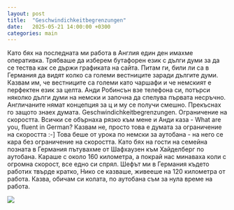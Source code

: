 ```yaml
---
layout: post
title:  "Geschwindichkeitbegrenzungen"
date:   2025-05-21 14:00:00 +0300
categories: main
---
```

Като бях на последната ми работа в Англия един ден имахме оперативка. 
Трябваше да изберем бутафорен език с дълги думи за да се тества как се държи графиката на сайта. 
Питам ги, били ли са в Германия да видят колко са големи вестниците заради дългите думи. 
Казвам им, че вестниците са големи като чаршафи и че немският е перфектен език за целта. 
Анди Робинсън взе телефона си, потърси няколко дълги думи на немски и започна да спелува първата несръчно. 
Англичаните нямат концепция за ц и му се получи смешно. Прекъснах го защото знаех думата. 
Geschwindichkeitbegrenzungen. Ограничение на скоростта. 
Всички се обърнаха рязко към мене и Анди каза - What are you, fluent in German? 
Казвам не, просто това е думата за ограничение на скоростта :-] 
Това беше от урока по немски за аутобана - на него се кара без ограничение на скоростта. 
Като бях на гости на семейна позната в Германия пътувахме от Шафхаузен към Хайделберг по аутобана. 
Караше с около 160 километра, а покрай нас минаваха коли с огромна скорост, все едно си спрял. 
Шефът ми в Германия където работих твърде кратко, Нико се казваше, живееше на 120 километра от работа. 
Казва, обичам си колата, по аутобана съм за нула време на работа.

![]({{site.baseurl}}/assets/images/germans.jpg)

